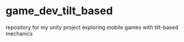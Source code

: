 # game_dev_tilt_based
repository for my unity project exploring mobile games with tilt-based mechanics

